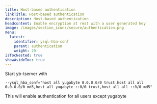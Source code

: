 ```yaml
---
title: Host-based authentication
linkTitle: Host-based authentication
description: Host-based authentication
headcontent: Enable encryption at rest with a user generated key
image: /images/section_icons/secure/authentication.png
menu:
  latest:
    identifier: ysql-hba-conf
    parent: authentication
    weight: 20
isTocNested: true
showAsideToc: true
---
```


Start yb-tserver with 

```
--ysql_hba_conf="host all yugabyte 0.0.0.0/0 trust,host all all 0.0.0.0/0 md5,host all yugabyte ::0/0 trust,host all all ::0/0 md5"
```

This will enable authentication for all users except yugabyte